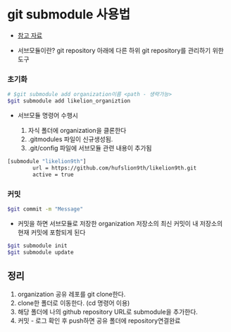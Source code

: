 # git submodule 사용법

-   [참고 자료](https://ohgyun.com/711)

-   서브모듈이란? git repository 아래에 다른 하위 git repository를 관리하기 위한 도구

### 초기화

```bash
# $git submodule add organization이름 <path - 생략가능>
$git submodule add likelion_organiztion
```

-   서브모듈 명령어 수행시

    1. 자식 폴더에 organization을 클론한다
    2. .gitmodules 파일이 신규생성됨.
    3. .git/config 파일에 서브모듈 관련 내용이 추가됨

```bash
[submodule "likelion9th"]
        url = https://github.com/hufslion9th/likelion9th.git
        active = true
```

### 커밋

```bash
$git commit -m "Message"
```

-   커밋을 하면 서브모듈로 저장한 organization 저장소의 최신 커밋이 내 저장소의 현재 커밋에 포함되게 된다

```bash
$git submodule init
$git submodule update
```

## 정리

1. organization 공유 레포를 git clone한다.
2. clone한 폴더로 이동한다. (cd 명령어 이용)
3. 해당 폴더에 나의 github repository URL로 submodule을 추가한다.
4. 커밋 - 로그 확인 후 push하면 공유 폴더에 repository연결완료
